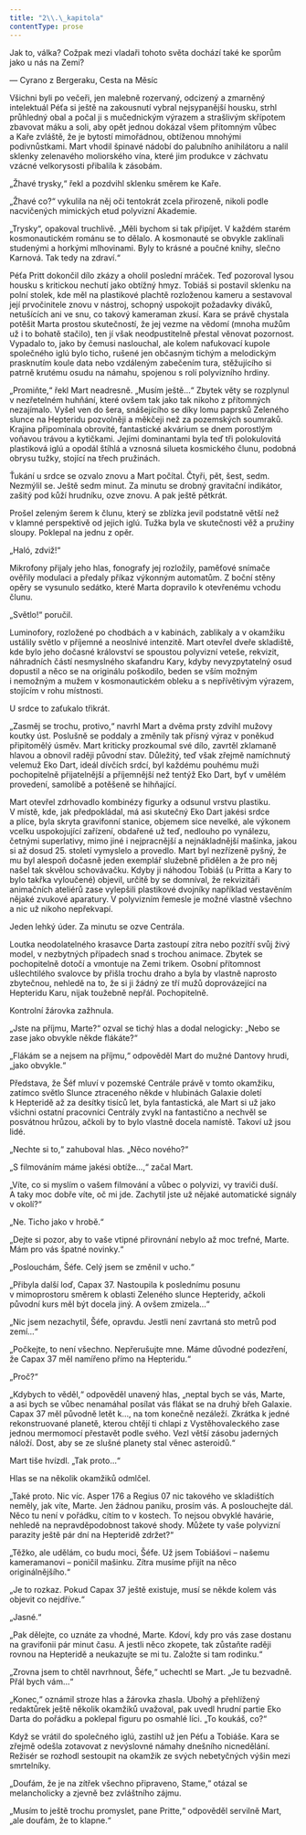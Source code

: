 ```yaml
---
title: "2\\.\_kapitola"
contentType: prose
---
```


Jak to, válka? Cožpak mezi vladaři tohoto světa dochází také ke sporům jako u nás na Zemi?

— Cyrano z Bergeraku, Cesta na Měsíc

  

Všichni byli po večeři, jen malebně rozervaný, odcizený a zmarněný intelektuál Péťa si ještě na zakousnutí vybral nejsypanější housku, strhl průhledný obal a počal ji s mučednickým výrazem a strašlivým skřípotem zbavovat máku a soli, aby opět jednou dokázal všem přítomným vůbec a Kaře zvláště, že je bytostí mimořádnou, obtíženou mnohými podivnůstkami. Mart vhodil špinavé nádobí do palubního anihilátoru a nalil sklenky zelenavého moliorského vína, které jim produkce v záchvatu vzácné velkorysosti přibalila k zásobám.

„Žhavé trysky,“ řekl a pozdvihl sklenku směrem ke Kaře.

„Žhavé co?“ vykulila na něj oči tentokrát zcela přirozeně, nikoli podle nacvičených mimických etud polyvizní Akademie.

„Trysky“, opakoval truchlivě. „Měli bychom si tak připíjet. V každém starém kosmonautickém románu se to dělalo. A kosmonauté se obvykle zaklínali studenými a horkými mlhovinami. Byly to krásné a poučné knihy, slečno Karnová. Tak tedy na zdraví.“

Péťa Pritt dokončil dílo zkázy a oholil poslední mráček. Teď pozoroval lysou housku s kritickou nechutí jako obtížný hmyz. Tobiáš si postavil sklenku na polní stolek, kde měl na plastikové plachtě rozloženou kameru a sestavoval její prvočinitele znovu v nástroj, schopný uspokojit požadavky diváků, netušících ani ve snu, co takový kameraman zkusí. Kara se právě chystala potěšit Marta prostou skutečností, že jej vezme na vědomí (mnoha mužům už i to bohatě stačilo), ten jí však neodpustitelně přestal věnovat pozornost. Vypadalo to, jako by čemusi naslouchal, ale kolem nafukovací kupole společného iglú bylo ticho, rušené jen občasným tichým a melodickým prasknutím koule data nebo vzdáleným zabečením tura, stěžujícího si patrně krutému osudu na námahu, spojenou s rolí polyvizního hrdiny.

„Promiňte,“ řekl Mart neadresně. „Musím ještě…“ Zbytek věty se rozplynul v nezřetelném huhňání, které ovšem tak jako tak nikoho z přítomných nezajímalo. Vyšel ven do šera, snášejícího se díky lomu paprsků Zeleného slunce na Hepteridu pozvolněji a měkčeji než za pozemských soumraků. Krajina připomínala obrovité, fantastické akvárium se dnem porostlým voňavou trávou a kytičkami. Jejími dominantami byla teď tři polokulovitá plastiková iglú a opodál štíhlá a vznosná silueta kosmického člunu, podobná obrysu tužky, stojící na třech pružinách.

Ťukání u srdce se ozvalo znovu a Mart počítal. Čtyři, pět, šest, sedm. Nezmýlil se. Ještě sedm minut. Za minutu se drobný gravitační indikátor, zašitý pod kůží hrudníku, ozve znovu. A pak ještě pětkrát.

Prošel zeleným šerem k člunu, který se zblízka jevil podstatně větší než v klamné perspektivě od jejich iglú. Tužka byla ve skutečnosti věž a pružiny sloupy. Poklepal na jednu z opěr.

„Haló, zdviž!“

Mikrofony přijaly jeho hlas, fonografy jej rozložily, paměťové snímače ověřily modulaci a předaly příkaz výkonným automatům. Z boční stěny opěry se vysunulo sedátko, které Marta dopravilo k otevřenému vchodu člunu.

„Světlo!“ poručil.

Luminofory, rozložené po chodbách a v kabinách, zablikaly a v okamžiku ustálily světlo v příjemné a neoslnivé intenzitě. Mart otevřel dveře skladiště, kde bylo jeho dočasné království se spoustou polyvizní veteše, rekvizit, náhradních částí nesmyslného skafandru Kary, kdyby nevyzpytatelný osud dopustil a něco se na originálu poškodilo, beden se vším možným i nemožným a mužem v kosmonautickém obleku a s nepřívětivým výrazem, stojícím v rohu místnosti.

U srdce to zaťukalo třikrát.

„Zasměj se trochu, protivo,“ navrhl Mart a dvěma prsty zdvihl mužovy koutky úst. Poslušně se poddaly a změnily tak přísný výraz v poněkud připitomělý úsměv. Mart kriticky prozkoumal své dílo, zavrtěl zklamaně hlavou a obnovil raději původní stav. Důležitý, teď však zřejmě namíchnutý velemuž Eko Dart, ideál dívčích srdcí, byl každému pouhému muži pochopitelně přijatelnější a příjemnější než tentýž Eko Dart, byť v umělém provedení, samolibě a potěšeně se hihňající.

Mart otevřel zdrhovadlo kombinézy figurky a odsunul vrstvu plastiku. V místě, kde, jak předpokládal, má asi skutečný Eko Dart jakési srdce a plíce, byla skryta gravifonní stanice, objemem sice nevelké, ale výkonem vcelku uspokojující zařízení, obdařené už teď, nedlouho po vynálezu, četnými superlativy, mimo jiné i nejpracnější a nejnákladnější mašinka, jakou si až dosud 25. století vymyslelo a provedlo. Mart byl nezřízeně pyšný, že mu byl alespoň dočasně jeden exemplář služebně přidělen a že pro něj našel tak skvělou schovávačku. Kdyby ji náhodou Tobiáš (u Pritta a Kary to bylo takřka vyloučené) objevil, určitě by se domníval, že rekvizitáři animačních ateliérů zase vylepšili plastikové dvojníky například vestavěním nějaké zvukové aparatury. V polyvizním řemesle je možné vlastně všechno a nic už nikoho nepřekvapí.

Jeden lehký úder. Za minutu se ozve Centrála.

Loutka neodolatelného krasavce Darta zastoupí zítra nebo pozítří svůj živý model, v nezbytných případech snad s trochou animace. Zbytek se pochopitelně dotočí a vmontuje na Zemi trikem. Osobní přítomnost ušlechtilého svalovce by přišla trochu draho a byla by vlastně naprosto zbytečnou, nehledě na to, že si ji žádný ze tří mužů doprovázející na Hepteridu Karu, nijak toužebně nepřál. Pochopitelně.

Kontrolní žárovka zažhnula.

„Jste na příjmu, Marte?“ ozval se tichý hlas a dodal nelogicky: „Nebo se zase jako obvykle někde flákáte?“

„Flákám se a nejsem na příjmu,“ odpověděl Mart do mužné Dan­tovy hrudi, „jako obvykle.“

Představa, že Šéf mluví v pozemské Centrále právě v tomto okamžiku, zatímco světlo Slunce ztraceného někde v hlubinách Galaxie doletí k Hepteridě až za desítky tisíců let, byla fantastická, ale Mart si už jako všichni ostatní pracovníci Centrály zvykl na fantastično a nechvěl se posvátnou hrůzou, ačkoli by to bylo vlastně docela namístě. Takoví už jsou lidé.

„Nechte si to,“ zahuboval hlas. „Něco nového?“

„S filmováním máme jakési obtíže…,“ začal Mart.

„Víte, co si myslím o vašem filmování a vůbec o polyvizi, vy traviči duší. A taky moc dobře víte, oč mi jde. Zachytil jste už nějaké automatické signály v okolí?“

„Ne. Ticho jako v hrobě.“

„Dejte si pozor, aby to vaše vtipné přirovnání nebylo až moc trefné, Marte. Mám pro vás špatné novinky.“

„Poslouchám, Šéfe. Celý jsem se změnil v ucho.“

„Přibyla další loď, Capax 37. Nastoupila k poslednímu posunu v mimoprostoru směrem k oblasti Zeleného slunce Hepteridy, ačkoli původní kurs měl být docela jiný. A ovšem zmizela…“

„Nic jsem nezachytil, Šéfe, opravdu. Jestli není zavrtaná sto metrů pod zemí…“

„Počkejte, to není všechno. Nepřerušujte mne. Máme důvodné podezření, že Capax 37 měl namířeno přímo na Hepteridu.“

„Proč?“

„Kdybych to věděl,“ odpověděl unavený hlas, „neptal bych se vás, Marte, a asi bych se vůbec nenamáhal posílat vás flákat se na druhý břeh Galaxie. Capax 37 měl původně letět k…, na tom konečně nezáleží. Zkrátka k jedné rekonstruované planetě, kterou chtějí ti chlapi z Vystěhovaleckého zase jednou mermomocí přestavět podle svého. Vezl větší zásobu jaderných náloží. Dost, aby se ze slušné planety stal věnec asteroidů.“

Mart tiše hvízdl. „Tak proto…“

Hlas se na několik okamžiků odmlčel.

„Také proto. Nic víc. Asper 176 a Regius 07 nic takového ve skladištích neměly, jak víte, Marte. Jen žádnou paniku, prosím vás. A poslouchejte dál. Něco tu není v pořádku, cítím to v kostech. To nejsou obvyklé havárie, nehledě na nepravděpodobnost takové shody. Můžete ty vaše polyvizní parazity ještě pár dní na Hepteridě zdržet?“

„Těžko, ale udělám, co budu moci, Šéfe. Už jsem Tobiášovi – našemu kameramanovi – poničil mašinku. Zítra musíme přijít na něco originálnějšího.“

„Je to rozkaz. Pokud Capax 37 ještě existuje, musí se někde kolem vás objevit co nejdříve.“

„Jasné.“

„Pak dělejte, co uznáte za vhodné, Marte. Kdoví, kdy pro vás zase dostanu na gravifonii pár minut času. A jestli něco zkopete, tak zůstaňte raději rovnou na Hepteridě a neukazujte se mi tu. Založte si tam rodinku.“

„Zrovna jsem to chtěl navrhnout, Šéfe,“ uchechtl se Mart. „Je tu bezvadně. Přál bych vám…“

„Konec,“ oznámil stroze hlas a žárovka zhasla. Ubohý a přehlížený redaktůrek ještě několik okamžiků uvažoval, pak uvedl hrudní partie Eko Darta do pořádku a poklepal figuru po osmahlé líci. „To koukáš, co?“

Když se vrátil do společného iglú, zastihl už jen Péťu a Tobiáše. Kara se zřejmě odešla zotavovat z nevýslovné námahy dnešního nicnedělání. Režisér se rozhodl sestoupit na okamžik ze svých nebetyčných výšin mezi smrtelníky.

„Doufám, že je na zítřek všechno připraveno, Stame,“ otázal se melancholicky a zjevně bez zvláštního zájmu.

„Musím to ještě trochu promyslet, pane Pritte,“ odpověděl servilně Mart, „ale doufám, že to klapne.“
